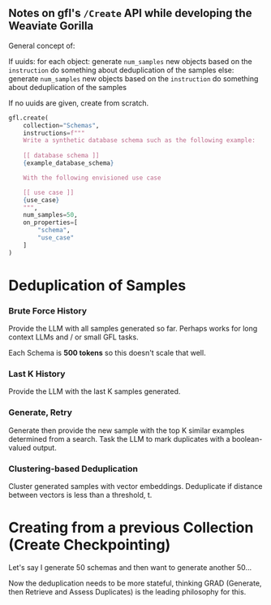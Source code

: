 ## Notes on gfl's `/Create` API while developing the Weaviate Gorilla

General concept of:

If uuids:
    for each object:
        generate `num_samples` new objects based on the `instruction`
        do something about deduplication of the samples
else:
    generate `num_samples` new objects based on the `instruction`
    do something about deduplication of the samples

If no uuids are given, create from scratch.

```python
gfl.create(
    collection="Schemas",
    instructions=f"""
    Write a synthetic database schema such as the following example:
    
    [[ database schema ]]
    {example_database_schema}

    With the following envisioned use case

    [[ use case ]]
    {use_case}
    """,
    num_samples=50,
    on_properties=[
        "schema",
        "use_case"
    ]
)
```

# Deduplication of Samples

### Brute Force History

Provide the LLM with all samples generated so far. Perhaps works for long context LLMs and / or small GFL tasks.

Each Schema is **500 tokens** so this doesn't scale that well.

### Last K History

Provide the LLM with the last K samples generated.

### Generate, Retry

Generate then provide the new sample with the top K similar examples determined from a search. Task the LLM to mark duplicates with a boolean-valued output.

### Clustering-based Deduplication

Cluster generated samples with vector embeddings. Deduplicate if distance between vectors is less than a threshold, t.

# Creating from a previous Collection (Create Checkpointing)

Let's say I generate 50 schemas and then want to generate another 50...

Now the deduplication needs to be more stateful, thinking GRAD (Generate, then Retrieve and Assess Duplicates) is the leading philosophy for this.